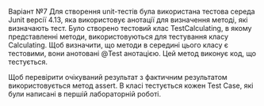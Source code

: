 Варіант №7
Для створення unit-тестів була використана тестова середа Junit версії 4.13, яка використовує анотації для визначення методі, які визначають тест. Було створено тестовий клас TestCalculating, в якому представленні методи, використовуються для тестування класу Calculating. Щоб визначити, що методи в середині цього класу є тестовими, вони анотовані @Test анотацією. Цей метод виконує код, що тестується.

Щоб перевірити очікуваний результат з фактичним результатом використовується метод assert. В класі тестується кожен Test Case, які були написані в першій лабораторній роботі.
